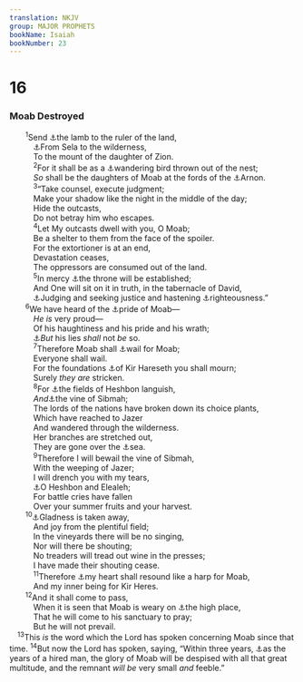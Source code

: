 ```yaml
---
translation: NKJV
group: MAJOR PROPHETS
bookName: Isaiah 
bookNumber: 23
---
```


<div class="title"><h1>16</h1><h3>Moab Destroyed</h3></div>
<span class="verse es_16_1">  <sup>1</sup>Send <a data-toggle="tooltip" data-placement="bottom" title="2 Kin. 3:4; Ezra 7:17">⚓</a>the lamb to the ruler of the land,<br/>   <a data-toggle="tooltip" data-placement="bottom" title="2 Kin. 14:7; Is. 42:11">⚓</a>From Sela to the wilderness,<br/>   To the mount of the daughter of Zion.<br/></span>
<span class="verse es_16_2">   <sup>2</sup>For it shall be as a <a data-toggle="tooltip" data-placement="bottom" title="Prov. 27:8">⚓</a>wandering bird thrown out of the nest;<br/>   <i>So</i> shall be the daughters of Moab at the fords of the <a data-toggle="tooltip" data-placement="bottom" title="Num. 21:13">⚓</a>Arnon.<br/></span>
<span class="verse es_16_3">   <sup>3</sup>“Take counsel, execute judgment;<br/>   Make your shadow like the night in the middle of the day;<br/>   Hide the outcasts,<br/>   Do not betray him who escapes.<br/></span>
<span class="verse es_16_4">   <sup>4</sup>Let My outcasts dwell with you, O Moab;<br/>   Be a shelter to them from the face of the spoiler.<br/>   For the extortioner is at an end,<br/>   Devastation ceases,<br/>   The oppressors are consumed out of the land.<br/></span>
<span class="verse es_16_5">   <sup>5</sup>In mercy <a data-toggle="tooltip" data-placement="bottom" title="(Is. 9:6, 7; 32:1; 55:4; Dan. 7:14; Mic. 4:7; Luke 1:33; Rev. 11:15)">⚓</a>the throne will be established;<br/>   And One will sit on it in truth, in the tabernacle of David,<br/>   <a data-toggle="tooltip" data-placement="bottom" title="Ps. 72:2">⚓</a>Judging and seeking justice and hastening <a data-toggle="tooltip" data-placement="bottom" title="Is. 9:7">⚓</a>righteousness.”<br/></span>
<span class="verse es_16_6">  <sup>6</sup>We have heard of the <a data-toggle="tooltip" data-placement="bottom" title="Jer. 48:29; Amos 2:1; Obad. 3, 4; Zeph. 2:8, 10">⚓</a>pride of Moab—<br/>   <i>He</i> <i>is</i> very proud—<br/>   Of his haughtiness and his pride and his wrath;<br/>   <a data-toggle="tooltip" data-placement="bottom" title="Is. 28:15">⚓</a><i>But</i> his lies <i>shall</i> not <i>be</i> so.<br/></span>
<span class="verse es_16_7">   <sup>7</sup>Therefore Moab shall <a data-toggle="tooltip" data-placement="bottom" title="Jer. 48:20">⚓</a>wail for Moab;<br/>   Everyone shall wail.<br/>   For the foundations <a data-toggle="tooltip" data-placement="bottom" title="2 Kin. 3:25; Jer. 48:31">⚓</a>of Kir Hareseth you shall mourn;<br/>   Surely <i>they</i> <i>are</i> stricken.<br/></span>
<span class="verse es_16_8">   <sup>8</sup>For <a data-toggle="tooltip" data-placement="bottom" title="Is. 24:7">⚓</a>the fields of Heshbon languish,<br/>   <i>And</i><a data-toggle="tooltip" data-placement="bottom" title="Is. 16:9">⚓</a>the vine of Sibmah;<br/>   The lords of the nations have broken down its choice plants,<br/>   Which have reached to Jazer<br/>   And wandered through the wilderness.<br/>   Her branches are stretched out,<br/>   They are gone over the <a data-toggle="tooltip" data-placement="bottom" title="Jer. 48:32">⚓</a>sea.<br/></span>
<span class="verse es_16_9">   <sup>9</sup>Therefore I will bewail the vine of Sibmah,<br/>   With the weeping of Jazer;<br/>   I will drench you with my tears,<br/>   <a data-toggle="tooltip" data-placement="bottom" title="Is. 15:4">⚓</a>O Heshbon and Elealeh;<br/>   For battle cries have fallen<br/>   Over your summer fruits and your harvest.<br/></span>
<span class="verse es_16_10">  <sup>10</sup><a data-toggle="tooltip" data-placement="bottom" title="Is. 24:8; Jer. 48:33">⚓</a>Gladness is taken away,<br/>   And joy from the plentiful field;<br/>   In the vineyards there will be no singing,<br/>   Nor will there be shouting;<br/>   No treaders will tread out wine in the presses;<br/>   I have made their shouting cease.<br/></span>
<span class="verse es_16_11">   <sup>11</sup>Therefore <a data-toggle="tooltip" data-placement="bottom" title="Is. 15:5; 63:15; Jer. 48:36; Hos. 11:8; Phil. 2:1">⚓</a>my heart shall resound like a harp for Moab,<br/>   And my inner being for Kir Heres.<br/></span>
<span class="verse es_16_12">  <sup>12</sup>And it shall come to pass,<br/>   When it is seen that Moab is weary on <a data-toggle="tooltip" data-placement="bottom" title="Is. 15:2">⚓</a>the high place,<br/>   That he will come to his sanctuary to pray;<br/>   But he will not prevail.<br/></span>
<span class="verse es_16_13"> <sup>13</sup>This <i>is</i> the word which the Lord has spoken concerning Moab since that time. </span>
<span class="verse es_16_14"><sup>14</sup>But now the Lord has spoken, saying, “Within three years, <a data-toggle="tooltip" data-placement="bottom" title="Job 7:1; 14:6; Is. 21:16">⚓</a>as the years of a hired man, the glory of Moab will be despised with all that great multitude, and the remnant <i>will</i> <i>be</i> very small <i>and</i> feeble.”<br/></span>
